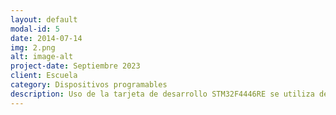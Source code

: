 ```yaml
---
layout: default
modal-id: 5
date: 2014-07-14
img: 2.png
alt: image-alt
project-date: Septiembre 2023
client: Escuela
category: Dispositivos programables
description: Uso de la tarjeta de desarrollo STM32F4446RE se utiliza del MCO y el PLL para poder sacar frecuencias mas altas que las del reloj interno (16 MHz).
---
```

